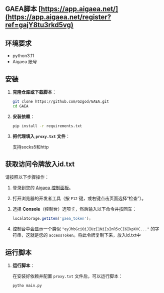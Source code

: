## GAEA脚本 [https://app.aigaea.net/](https://app.aigaea.net/register?ref=gajY8tu3rkd5vg)

## 环境要求

- python3.11
- Aigaea 账号

## 安装

1. **克隆仓库或下载脚本**：

    ```bash
    git clone https://github.com/Gzgod/GAEA.git
    cd GAEA

    ```

2. **安装依赖**：

    ```bash
    pip install -r requirements.txt
    ```


3. **把代理填入 `proxy.txt` 文件**：

    支持socks5和http

## 获取访问令牌放入id.txt

请按照以下步骤操作：

1. 登录到您的 [Aigaea 控制面板](https://app.aigaea.net/dashboard)。
2. 打开浏览器的开发者工具（按 `F12` 键，或右键点击页面选择“检查”）。
3. 选择 **Console**（控制台）选项卡，然后输入以下命令并按回车：

    ```javascript
    localStorage.getItem('gaea_token');
    ```

4. 控制台中会显示一个类似 `"eyJhbGciOiJIUzI1NiIsInR5cCI6IkpXVC..."` 的字符串，这就是您的 `accessToken`。将此令牌复制下来，放入id.txt中



## 运行脚本

1. **运行脚本**：

    在安装好依赖并配置 `proxy.txt` 文件后，可以运行脚本：

    ```bash
    pytho main.py
    ```

